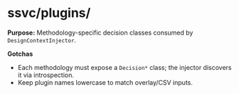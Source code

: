 # ssvc/plugins/

**Purpose:** Methodology-specific decision classes consumed by `DesignContextInjector`.

**Gotchas**
- Each methodology must expose a `Decision*` class; the injector discovers it via introspection.
- Keep plugin names lowercase to match overlay/CSV inputs.
